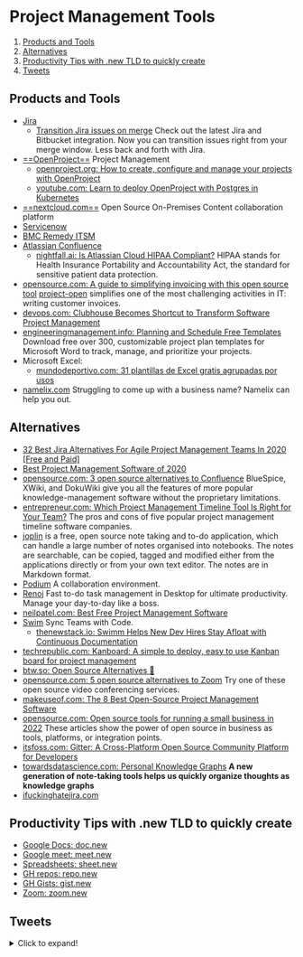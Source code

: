 # Project Management Tools

1. [Products and Tools](#products-and-tools)
2. [Alternatives](#alternatives)
3. [Productivity Tips with .new TLD to quickly create](#productivity-tips-with-new-tld-to-quickly-create)
4. [Tweets](#tweets)

## Products and Tools

- [Jira](https://www.atlassian.com/software/jira)
    - [Transition Jira issues on merge](https://bitbucket.org/blog/transition-jira-issues-on-merge) Check out the latest 
Jira and Bitbucket integration. Now you can transition issues right from your merge window. Less back and forth with Jira.
- [==OpenProject==](https://www.openproject.org/) Project Management 
    - [openproject.org: How to create, configure and manage your projects with OpenProject](https://www.openproject.org/create-configure-manage-projects-openproject/)
    - [youtube.com: Learn to deploy OpenProject with Postgres in Kubernetes](https://www.youtube.com/watch?v=2mNAsrThius&ab_channel=CloudControl)
- [==nextcloud.com==](https://nextcloud.com) Open Source On-Premises Content collaboration platform
- [Servicenow](https://www.servicenow.com/)
- [BMC Remedy ITSM](https://www.bmcsoftware.es/it-solutions/remedy-itsm.html)
- [Atlassian Confluence](https://www.atlassian.com/software/confluence)
    - [nightfall.ai: Is Atlassian Cloud HIPAA Compliant?](https://nightfall.ai/atlassian-cloud-hipaa-compliant) HIPAA stands for Health Insurance Portability and Accountability Act, the standard for sensitive patient data protection.
- [opensource.com: A guide to simplifying invoicing with this open source tool](https://opensource.com/article/21/7/open-source-invoicing-po) [project-open](https://www.project-open.com/) simplifies one of the most challenging activities in IT: writing customer invoices.
- [devops.com: Clubhouse Becomes Shortcut to Transform Software Project Management](https://devops.com/clubhouse-becomes-shortcut-to-transform-software-project-management/)
- [engineeringmanagement.info: Planning and Schedule Free Templates](https://www.engineeringmanagement.info/2017/02/planning-and-schedule-free-templates.html) Download free over 300, customizable project plan templates for Microsoft Word to track, manage, and prioritize your projects.
- Microsoft Excel:
    - [mundodeportivo.com: 31 plantillas de Excel gratis agrupadas por usos](https://www.mundodeportivo.com/urbantecno/office/plantillas-de-excel-gratis-agrupadas-por-usos)
- [namelix.com](https://namelix.com) Struggling to come up with a business name? Namelix can help you out.

## Alternatives

- [32 Best Jira Alternatives For Agile Project Management Teams In 2020 [Free and Paid]](https://dzone.com/articles/32-best-jira-alternatives-for-agile-project-manage) 
- [Best Project Management Software of 2020](https://neilpatel.com/blog/best-project-management-software/)
- [opensource.com: 3 open source alternatives to Confluence](https://opensource.com/article/20/9/open-source-alternatives-confluence) BlueSpice, XWiki, and DokuWiki give you all the features of more popular knowledge-management software without the proprietary limitations.
- [entrepreneur.com: Which Project Management Timeline Tool Is Right for Your Team?](https://www.entrepreneur.com/article/356991) The pros and cons of five popular project management timeline software companies.
- [joplin](https://github.com/laurent22/joplin) is a free, open source note taking and to-do application, which can handle a large number of notes organised into notebooks. The notes are searchable, can be copied, tagged and modified either from the applications directly or from your own text editor. The notes are in Markdown format.
- [Podium](https://github.com/sa-mw-dach/podium) A collaboration environment.
- [Renoj](https://ribal.dev/renoj) Fast to-do task management in Desktop for ultimate productivity. Manage your day-to-day like a boss.
- [neilpatel.com: Best Free Project Management Software](https://neilpatel.com/blog/best-free-project-management-software/)
- [Swim](https://swimm.io/) Sync Teams with Code. 
    - [thenewstack.io: Swimm Helps New Dev Hires Stay Afloat with Continuous Documentation](https://thenewstack.io/swimm-helps-new-dev-hires-stay-afloat-with-continuous-documentation/)
- [techrepublic.com: Kanboard: A simple to deploy, easy to use Kanban board for project management](https://www.techrepublic.com/article/kanboard-a-simple-to-deploy-easy-to-use-kanban-board-for-project-management/)
- [btw.so: Open Source Alternatives 🌟](https://www.btw.so/open-source-alternatives)
- [opensource.com: 5 open source alternatives to Zoom](https://opensource.com/article/21/9/alternatives-zoom) Try one of these open source video conferencing services.
- [makeuseof.com: The 8 Best Open-Source Project Management Software](https://www.makeuseof.com/best-open-source-project-management-software)
- [opensource.com: Open source tools for running a small business in 2022](https://opensource.com/article/21/12/open-source-business-tools) These articles show the power of open source in business as tools, platforms, or integration points.
- [itsfoss.com: Gitter: A Cross-Platform Open Source Community Platform for Developers](https://itsfoss.com/gitter/)
- [towardsdatascience.com: Personal Knowledge Graphs](https://towardsdatascience.com/personal-knowledge-graphs-9a23a0b099af) **A new generation of note-taking tools helps us quickly organize thoughts as knowledge graphs**
- [ifuckinghatejira.com](https://ifuckinghatejira.com)

## Productivity Tips with .new TLD to quickly create

- [Google Docs: doc.new](https://doc.new)
- [Google meet: meet.new](https://meet.new)
- [Spreadsheets: sheet.new](https://sheet.new)
- [GH repos: repo.new](https://repo.new)
- [GH Gists: gist.new](https://gist.new)
- [Zoom: zoom.new](https://zoom.new)

## Tweets

<details>
  <summary>Click to expand!</summary>

<center>
<blockquote class="twitter-tweet"><p lang="en" dir="ltr">The daily standup is NOT a status meeting!<br><br>It is a planning meeting and our most important task is to talk about impediments.<br><br>It should never be used to report to anyone. It is for the team, by the team, and not for the managers.</p>&mdash; Daniel Moka⚡ (@dmokafa) <a href="https://twitter.com/dmokafa/status/1371842534801039361?ref_src=twsrc%5Etfw">March 16, 2021</a></blockquote> <script async src="https://platform.twitter.com/widgets.js" charset="utf-8"></script>

<blockquote class="twitter-tweet"><p lang="en" dir="ltr">1/ I&#39;ve been managing people remotely for 8 years. Here&#39;s how to be a better manager in a remote (distributed) team:</p>&mdash; Job (@Jobvo) <a href="https://twitter.com/Jobvo/status/1375085060425138179?ref_src=twsrc%5Etfw">March 25, 2021</a></blockquote> <script async src="https://platform.twitter.com/widgets.js" charset="utf-8"></script>

<blockquote class="twitter-tweet"><p lang="en" dir="ltr">Stop wasting hours choosing platforms to use.<br><br>Here are 10 free tools for your next startup:</p>&mdash; Easlo (@heyeaslo) <a href="https://twitter.com/heyeaslo/status/1510074550008000516?ref_src=twsrc%5Etfw">April 2, 2022</a></blockquote> <script async src="https://platform.twitter.com/widgets.js" charset="utf-8"></script>

<blockquote class="twitter-tweet"><p lang="es" dir="ltr">Si te dedicas a escribir y quieres hacerlo mejor, más centrado, y más rápido, aquí van 6 alternativas a Word o Google Docs. <br><br>Muchas de ellas son además completamente gratis. <br><br>Empiezo con estas:👇</p>&mdash; Víctor Millán (@victorcmn) <a href="https://twitter.com/victorcmn/status/1589905406624571393?ref_src=twsrc%5Etfw">November 8, 2022</a></blockquote> <script async src="https://platform.twitter.com/widgets.js" charset="utf-8"></script>
</center>
</details>
